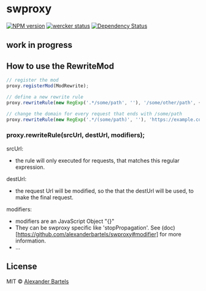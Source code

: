 # swproxy 
[![NPM version][npm-image]][npm-url] [![wercker status](https://app.wercker.com/status/ad827be9e837ad12afdd9c0b63e83bf6/m/master "wercker status")](https://app.wercker.com/project/bykey/ad827be9e837ad12afdd9c0b63e83bf6)
[![Dependency Status][daviddm-image]][daviddm-url]

## work in progress

## How to use the RewriteMod

```javascript
// register the mod
proxy.registerMod(ModRewrite);

// define a new rewrite rule
proxy.rewriteRule(new RegExp('.*/some/path', ''), '/some/other/path', {});

// change the domain for every request that ends with /some/path
proxy.rewriteRule(new RegExp('.*/(some/path)', ''), 'https://example.com/$1', {});
```

### proxy.rewriteRule(srcUrl, destUrl, modifiers);
srcUrl:
   - the rule will only executed for requests, that matches this regular expression.

destUrl: 
  - the request Url will be modified, so the that the destUrl will be used, to make the final request.

modifiers:
  - modifiers are an JavaScript Object "{}"
  - They can be swproxy specific like 'stopPropagation'. See (doc)[https://github.com/alexanderbartels/swproxy#modifier] for more information.
  - ...

## License

MIT © [Alexander Bartels](http://www.alexanderbartels.com)

[npm-image]: https://badge.fury.io/js/swproxy-mod-rewrite.svg
[npm-url]: https://npmjs.org/package/swproxy-mod-rewrite
[daviddm-image]: https://david-dm.org/alexanderbartels/swproxy-mod-rewrite.svg?theme=shields.io
[daviddm-url]: https://david-dm.org/alexanderbartels/swproxy-mod-rewrite


